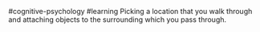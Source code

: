 #cognitive-psychology #learning 
Picking a location that you walk through and attaching objects to the surrounding which you pass through. 